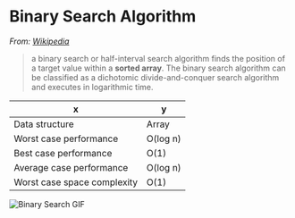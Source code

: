 # Binary Search Algorithm

*From: [Wikipedia](https://en.wikipedia.org/wiki/Binary_search_algorithm)*

> a binary search or half-interval search algorithm finds the position of a target value within a **sorted array**. The binary search algorithm can be classified as a dichotomic divide-and-conquer search algorithm and executes in logarithmic time.

| x                           | y        |
|-----------------------------|----------|
| Data structure              | Array    |
| Worst case performance      | O(log n) |
| Best case performance       | O(1)     |
| Average case performance    | O(log n) |
| Worst case space complexity | O(1)     |

![Binary Search GIF](http://darcy.rsgc.on.ca/ACES/ICS3U/images/BinarySearchAnimation.gif)
